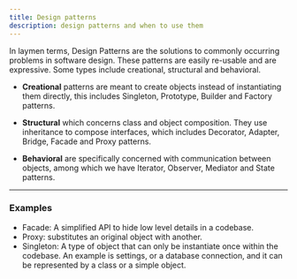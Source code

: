 ```yaml
---
title: Design patterns
description: design patterns and when to use them
---
```


In laymen terms, Design Patterns are the solutions to commonly occurring problems in software design. These patterns are easily re-usable and are expressive. Some types include creational, structural and behavioral.

- **Creational** patterns are meant to create objects instead of instantiating them directly, this includes Singleton, Prototype, Builder and Factory patterns.

- **Structural** which concerns class and object composition. They use inheritance to compose interfaces, which includes Decorator, Adapter, Bridge, Facade and Proxy patterns.

- **Behavioral** are specifically concerned with communication between objects, among which we have Iterator, Observer, Mediator and State patterns.

---

### Examples

- Facade: A simplified API to hide low level details in a codebase.
- Proxy: substitutes an original object with another.
- Singleton: A type of object that can only be instantiate once within the codebase. An example is settings, or a database connection, and it can be represented by a class or a simple object.

